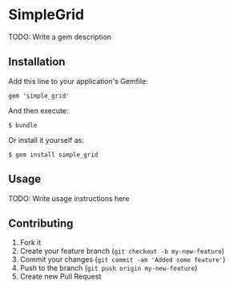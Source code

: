# SimpleGrid

TODO: Write a gem description

## Installation

Add this line to your application's Gemfile:

    gem 'simple_grid'

And then execute:

    $ bundle

Or install it yourself as:

    $ gem install simple_grid

## Usage

TODO: Write usage instructions here

## Contributing

1. Fork it
2. Create your feature branch (`git checkout -b my-new-feature`)
3. Commit your changes (`git commit -am 'Added some feature'`)
4. Push to the branch (`git push origin my-new-feature`)
5. Create new Pull Request
